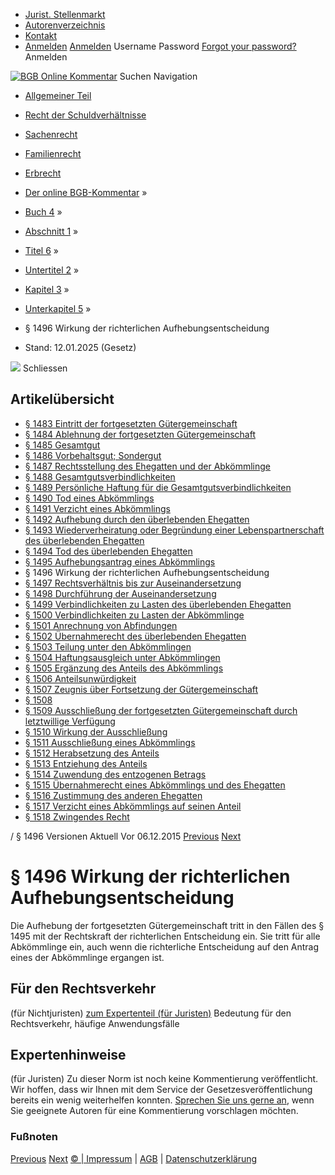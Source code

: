   * [Jurist. Stellenmarkt](https://bgb.kommentar.de/Buch-4/Abschnitt-1/Titel-6/Untertitel-2/Kapitel-3/Unterkapitel-5/</job-board> "Jurist. Stellenmarkt")
  * [Autorenverzeichnis](https://bgb.kommentar.de/Buch-4/Abschnitt-1/Titel-6/Untertitel-2/Kapitel-3/Unterkapitel-5/</Autorenverzeichnis> "Autorenverzeichnis")
  * [Kontakt](https://bgb.kommentar.de/Buch-4/Abschnitt-1/Titel-6/Untertitel-2/Kapitel-3/Unterkapitel-5/</Kontakt>)
  * [Anmelden](https://bgb.kommentar.de/Buch-4/Abschnitt-1/Titel-6/Untertitel-2/Kapitel-3/Unterkapitel-5/<#login> "show login form") [Anmelden](https://bgb.kommentar.de/Buch-4/Abschnitt-1/Titel-6/Untertitel-2/Kapitel-3/Unterkapitel-5/<#> "hide login form") Username Password
[Forgot your password?](https://bgb.kommentar.de/Buch-4/Abschnitt-1/Titel-6/Untertitel-2/Kapitel-3/Unterkapitel-5/</user/forgotpassword>) Anmelden 


[![BGB Online Kommentar](https://bgb.kommentar.de/extension/bgb/design/bgb/images/logo.png)](https://bgb.kommentar.de/Buch-4/Abschnitt-1/Titel-6/Untertitel-2/Kapitel-3/Unterkapitel-5/</> "BGB Online Kommentar")
Suchen
Navigation
  * [Allgemeiner Teil](https://bgb.kommentar.de/Buch-4/Abschnitt-1/Titel-6/Untertitel-2/Kapitel-3/Unterkapitel-5/</Buch-1>)
  * [Recht der Schuldverhältnisse](https://bgb.kommentar.de/Buch-4/Abschnitt-1/Titel-6/Untertitel-2/Kapitel-3/Unterkapitel-5/</Buch-2>)
  * [Sachenrecht](https://bgb.kommentar.de/Buch-4/Abschnitt-1/Titel-6/Untertitel-2/Kapitel-3/Unterkapitel-5/</Buch-3>)
  * [Familienrecht](https://bgb.kommentar.de/Buch-4/Abschnitt-1/Titel-6/Untertitel-2/Kapitel-3/Unterkapitel-5/</Buch-4>)
  * [Erbrecht](https://bgb.kommentar.de/Buch-4/Abschnitt-1/Titel-6/Untertitel-2/Kapitel-3/Unterkapitel-5/</Buch-5>)


  * [Der online BGB-Kommentar](https://bgb.kommentar.de/Buch-4/Abschnitt-1/Titel-6/Untertitel-2/Kapitel-3/Unterkapitel-5/</>) »
  * [Buch 4](https://bgb.kommentar.de/Buch-4/Abschnitt-1/Titel-6/Untertitel-2/Kapitel-3/Unterkapitel-5/</Buch-4>) »
  * [Abschnitt 1](https://bgb.kommentar.de/Buch-4/Abschnitt-1/Titel-6/Untertitel-2/Kapitel-3/Unterkapitel-5/</Buch-4/Abschnitt-1>) »
  * [Titel 6](https://bgb.kommentar.de/Buch-4/Abschnitt-1/Titel-6/Untertitel-2/Kapitel-3/Unterkapitel-5/</Buch-4/Abschnitt-1/Titel-6>) »
  * [Untertitel 2](https://bgb.kommentar.de/Buch-4/Abschnitt-1/Titel-6/Untertitel-2/Kapitel-3/Unterkapitel-5/</Buch-4/Abschnitt-1/Titel-6/Untertitel-2>) »
  * [Kapitel 3](https://bgb.kommentar.de/Buch-4/Abschnitt-1/Titel-6/Untertitel-2/Kapitel-3/Unterkapitel-5/</Buch-4/Abschnitt-1/Titel-6/Untertitel-2/Kapitel-3>) »
  * [Unterkapitel 5](https://bgb.kommentar.de/Buch-4/Abschnitt-1/Titel-6/Untertitel-2/Kapitel-3/Unterkapitel-5/</Buch-4/Abschnitt-1/Titel-6/Untertitel-2/Kapitel-3/Unterkapitel-5>) »
  * § 1496 Wirkung der richterlichen Aufhebungsentscheidung 
  * Stand: 12.01.2025 (Gesetz) 


![](https://vg01.met.vgwort.de/na/1c9909529ead4f509072c06d9081a7d5)
Schliessen 
## Artikelübersicht
  * [ § 1483 Eintritt der fortgesetzten Gütergemeinschaft ](https://bgb.kommentar.de/Buch-4/Abschnitt-1/Titel-6/Untertitel-2/Kapitel-3/Unterkapitel-5/</Buch-4/Abschnitt-1/Titel-6/Untertitel-2/Kapitel-3/Unterkapitel-5/Eintritt-der-fortgesetzten-Guetergemeinschaft>)
  * [ § 1484 Ablehnung der fortgesetzten Gütergemeinschaft ](https://bgb.kommentar.de/Buch-4/Abschnitt-1/Titel-6/Untertitel-2/Kapitel-3/Unterkapitel-5/</Buch-4/Abschnitt-1/Titel-6/Untertitel-2/Kapitel-3/Unterkapitel-5/Ablehnung-der-fortgesetzten-Guetergemeinschaft>)
  * [ § 1485 Gesamtgut ](https://bgb.kommentar.de/Buch-4/Abschnitt-1/Titel-6/Untertitel-2/Kapitel-3/Unterkapitel-5/</Buch-4/Abschnitt-1/Titel-6/Untertitel-2/Kapitel-3/Unterkapitel-5/Gesamtgut>)
  * [ § 1486 Vorbehaltsgut; Sondergut ](https://bgb.kommentar.de/Buch-4/Abschnitt-1/Titel-6/Untertitel-2/Kapitel-3/Unterkapitel-5/</Buch-4/Abschnitt-1/Titel-6/Untertitel-2/Kapitel-3/Unterkapitel-5/Vorbehaltsgut-Sondergut>)
  * [ § 1487 Rechtsstellung des Ehegatten und der Abkömmlinge ](https://bgb.kommentar.de/Buch-4/Abschnitt-1/Titel-6/Untertitel-2/Kapitel-3/Unterkapitel-5/</Buch-4/Abschnitt-1/Titel-6/Untertitel-2/Kapitel-3/Unterkapitel-5/Rechtsstellung-des-Ehegatten-und-der-Abkoemmlinge>)
  * [ § 1488 Gesamtgutsverbindlichkeiten ](https://bgb.kommentar.de/Buch-4/Abschnitt-1/Titel-6/Untertitel-2/Kapitel-3/Unterkapitel-5/</Buch-4/Abschnitt-1/Titel-6/Untertitel-2/Kapitel-3/Unterkapitel-5/Gesamtgutsverbindlichkeiten>)
  * [ § 1489 Persönliche Haftung für die Gesamtgutsverbindlichkeiten ](https://bgb.kommentar.de/Buch-4/Abschnitt-1/Titel-6/Untertitel-2/Kapitel-3/Unterkapitel-5/</Buch-4/Abschnitt-1/Titel-6/Untertitel-2/Kapitel-3/Unterkapitel-5/Persoenliche-Haftung-fuer-die-Gesamtgutsverbindlichkeiten>)
  * [ § 1490 Tod eines Abkömmlings ](https://bgb.kommentar.de/Buch-4/Abschnitt-1/Titel-6/Untertitel-2/Kapitel-3/Unterkapitel-5/</Buch-4/Abschnitt-1/Titel-6/Untertitel-2/Kapitel-3/Unterkapitel-5/Tod-eines-Abkoemmlings>)
  * [ § 1491 Verzicht eines Abkömmlings ](https://bgb.kommentar.de/Buch-4/Abschnitt-1/Titel-6/Untertitel-2/Kapitel-3/Unterkapitel-5/</Buch-4/Abschnitt-1/Titel-6/Untertitel-2/Kapitel-3/Unterkapitel-5/Verzicht-eines-Abkoemmlings>)
  * [ § 1492 Aufhebung durch den überlebenden Ehegatten ](https://bgb.kommentar.de/Buch-4/Abschnitt-1/Titel-6/Untertitel-2/Kapitel-3/Unterkapitel-5/</Buch-4/Abschnitt-1/Titel-6/Untertitel-2/Kapitel-3/Unterkapitel-5/Aufhebung-durch-den-ueberlebenden-Ehegatten>)
  * [ § 1493 Wiederverheiratung oder Begründung einer Lebenspartnerschaft des überlebenden Ehegatten ](https://bgb.kommentar.de/Buch-4/Abschnitt-1/Titel-6/Untertitel-2/Kapitel-3/Unterkapitel-5/</Buch-4/Abschnitt-1/Titel-6/Untertitel-2/Kapitel-3/Unterkapitel-5/Wiederverheiratung-oder-Begruendung-einer-Lebenspartnerschaft-des-ueberlebenden-Ehegatten>)
  * [ § 1494 Tod des überlebenden Ehegatten ](https://bgb.kommentar.de/Buch-4/Abschnitt-1/Titel-6/Untertitel-2/Kapitel-3/Unterkapitel-5/</Buch-4/Abschnitt-1/Titel-6/Untertitel-2/Kapitel-3/Unterkapitel-5/Tod-des-ueberlebenden-Ehegatten>)
  * [ § 1495 Aufhebungsantrag eines Abkömmlings ](https://bgb.kommentar.de/Buch-4/Abschnitt-1/Titel-6/Untertitel-2/Kapitel-3/Unterkapitel-5/</Buch-4/Abschnitt-1/Titel-6/Untertitel-2/Kapitel-3/Unterkapitel-5/Aufhebungsantrag-eines-Abkoemmlings>)
  * § 1496 Wirkung der richterlichen Aufhebungsentscheidung 
  * [ § 1497 Rechtsverhältnis bis zur Auseinandersetzung ](https://bgb.kommentar.de/Buch-4/Abschnitt-1/Titel-6/Untertitel-2/Kapitel-3/Unterkapitel-5/</Buch-4/Abschnitt-1/Titel-6/Untertitel-2/Kapitel-3/Unterkapitel-5/Rechtsverhaeltnis-bis-zur-Auseinandersetzung>)
  * [ § 1498 Durchführung der Auseinandersetzung ](https://bgb.kommentar.de/Buch-4/Abschnitt-1/Titel-6/Untertitel-2/Kapitel-3/Unterkapitel-5/</Buch-4/Abschnitt-1/Titel-6/Untertitel-2/Kapitel-3/Unterkapitel-5/Durchfuehrung-der-Auseinandersetzung>)
  * [ § 1499 Verbindlichkeiten zu Lasten des überlebenden Ehegatten ](https://bgb.kommentar.de/Buch-4/Abschnitt-1/Titel-6/Untertitel-2/Kapitel-3/Unterkapitel-5/</Buch-4/Abschnitt-1/Titel-6/Untertitel-2/Kapitel-3/Unterkapitel-5/Verbindlichkeiten-zu-Lasten-des-ueberlebenden-Ehegatten>)
  * [ § 1500 Verbindlichkeiten zu Lasten der Abkömmlinge ](https://bgb.kommentar.de/Buch-4/Abschnitt-1/Titel-6/Untertitel-2/Kapitel-3/Unterkapitel-5/</Buch-4/Abschnitt-1/Titel-6/Untertitel-2/Kapitel-3/Unterkapitel-5/Verbindlichkeiten-zu-Lasten-der-Abkoemmlinge>)
  * [ § 1501 Anrechnung von Abfindungen ](https://bgb.kommentar.de/Buch-4/Abschnitt-1/Titel-6/Untertitel-2/Kapitel-3/Unterkapitel-5/</Buch-4/Abschnitt-1/Titel-6/Untertitel-2/Kapitel-3/Unterkapitel-5/Anrechnung-von-Abfindungen>)
  * [ § 1502 Übernahmerecht des überlebenden Ehegatten ](https://bgb.kommentar.de/Buch-4/Abschnitt-1/Titel-6/Untertitel-2/Kapitel-3/Unterkapitel-5/</Buch-4/Abschnitt-1/Titel-6/Untertitel-2/Kapitel-3/Unterkapitel-5/Uebernahmerecht-des-ueberlebenden-Ehegatten>)
  * [ § 1503 Teilung unter den Abkömmlingen ](https://bgb.kommentar.de/Buch-4/Abschnitt-1/Titel-6/Untertitel-2/Kapitel-3/Unterkapitel-5/</Buch-4/Abschnitt-1/Titel-6/Untertitel-2/Kapitel-3/Unterkapitel-5/Teilung-unter-den-Abkoemmlingen>)
  * [ § 1504 Haftungsausgleich unter Abkömmlingen ](https://bgb.kommentar.de/Buch-4/Abschnitt-1/Titel-6/Untertitel-2/Kapitel-3/Unterkapitel-5/</Buch-4/Abschnitt-1/Titel-6/Untertitel-2/Kapitel-3/Unterkapitel-5/Haftungsausgleich-unter-Abkoemmlingen>)
  * [ § 1505 Ergänzung des Anteils des Abkömmlings ](https://bgb.kommentar.de/Buch-4/Abschnitt-1/Titel-6/Untertitel-2/Kapitel-3/Unterkapitel-5/</Buch-4/Abschnitt-1/Titel-6/Untertitel-2/Kapitel-3/Unterkapitel-5/Ergaenzung-des-Anteils-des-Abkoemmlings>)
  * [ § 1506 Anteilsunwürdigkeit ](https://bgb.kommentar.de/Buch-4/Abschnitt-1/Titel-6/Untertitel-2/Kapitel-3/Unterkapitel-5/</Buch-4/Abschnitt-1/Titel-6/Untertitel-2/Kapitel-3/Unterkapitel-5/Anteilsunwuerdigkeit>)
  * [ § 1507 Zeugnis über Fortsetzung der Gütergemeinschaft ](https://bgb.kommentar.de/Buch-4/Abschnitt-1/Titel-6/Untertitel-2/Kapitel-3/Unterkapitel-5/</Buch-4/Abschnitt-1/Titel-6/Untertitel-2/Kapitel-3/Unterkapitel-5/Zeugnis-ueber-Fortsetzung-der-Guetergemeinschaft>)
  * [ § 1508 ](https://bgb.kommentar.de/Buch-4/Abschnitt-1/Titel-6/Untertitel-2/Kapitel-3/Unterkapitel-5/</Buch-4/Abschnitt-1/Titel-6/Untertitel-2/Kapitel-3/Unterkapitel-5/node_1946>)
  * [ § 1509 Ausschließung der fortgesetzten Gütergemeinschaft durch letztwillige Verfügung ](https://bgb.kommentar.de/Buch-4/Abschnitt-1/Titel-6/Untertitel-2/Kapitel-3/Unterkapitel-5/</Buch-4/Abschnitt-1/Titel-6/Untertitel-2/Kapitel-3/Unterkapitel-5/Ausschliessung-der-fortgesetzten-Guetergemeinschaft-durch-letztwillige-Verfuegung>)
  * [ § 1510 Wirkung der Ausschließung ](https://bgb.kommentar.de/Buch-4/Abschnitt-1/Titel-6/Untertitel-2/Kapitel-3/Unterkapitel-5/</Buch-4/Abschnitt-1/Titel-6/Untertitel-2/Kapitel-3/Unterkapitel-5/Wirkung-der-Ausschliessung>)
  * [ § 1511 Ausschließung eines Abkömmlings ](https://bgb.kommentar.de/Buch-4/Abschnitt-1/Titel-6/Untertitel-2/Kapitel-3/Unterkapitel-5/</Buch-4/Abschnitt-1/Titel-6/Untertitel-2/Kapitel-3/Unterkapitel-5/Ausschliessung-eines-Abkoemmlings>)
  * [ § 1512 Herabsetzung des Anteils ](https://bgb.kommentar.de/Buch-4/Abschnitt-1/Titel-6/Untertitel-2/Kapitel-3/Unterkapitel-5/</Buch-4/Abschnitt-1/Titel-6/Untertitel-2/Kapitel-3/Unterkapitel-5/Herabsetzung-des-Anteils>)
  * [ § 1513 Entziehung des Anteils ](https://bgb.kommentar.de/Buch-4/Abschnitt-1/Titel-6/Untertitel-2/Kapitel-3/Unterkapitel-5/</Buch-4/Abschnitt-1/Titel-6/Untertitel-2/Kapitel-3/Unterkapitel-5/Entziehung-des-Anteils>)
  * [ § 1514 Zuwendung des entzogenen Betrags ](https://bgb.kommentar.de/Buch-4/Abschnitt-1/Titel-6/Untertitel-2/Kapitel-3/Unterkapitel-5/</Buch-4/Abschnitt-1/Titel-6/Untertitel-2/Kapitel-3/Unterkapitel-5/Zuwendung-des-entzogenen-Betrags>)
  * [ § 1515 Übernahmerecht eines Abkömmlings und des Ehegatten ](https://bgb.kommentar.de/Buch-4/Abschnitt-1/Titel-6/Untertitel-2/Kapitel-3/Unterkapitel-5/</Buch-4/Abschnitt-1/Titel-6/Untertitel-2/Kapitel-3/Unterkapitel-5/Uebernahmerecht-eines-Abkoemmlings-und-des-Ehegatten>)
  * [ § 1516 Zustimmung des anderen Ehegatten ](https://bgb.kommentar.de/Buch-4/Abschnitt-1/Titel-6/Untertitel-2/Kapitel-3/Unterkapitel-5/</Buch-4/Abschnitt-1/Titel-6/Untertitel-2/Kapitel-3/Unterkapitel-5/Zustimmung-des-anderen-Ehegatten>)
  * [ § 1517 Verzicht eines Abkömmlings auf seinen Anteil ](https://bgb.kommentar.de/Buch-4/Abschnitt-1/Titel-6/Untertitel-2/Kapitel-3/Unterkapitel-5/</Buch-4/Abschnitt-1/Titel-6/Untertitel-2/Kapitel-3/Unterkapitel-5/Verzicht-eines-Abkoemmlings-auf-seinen-Anteil>)
  * [ § 1518 Zwingendes Recht ](https://bgb.kommentar.de/Buch-4/Abschnitt-1/Titel-6/Untertitel-2/Kapitel-3/Unterkapitel-5/</Buch-4/Abschnitt-1/Titel-6/Untertitel-2/Kapitel-3/Unterkapitel-5/Zwingendes-Recht>)


/ § 1496 
Versionen  Aktuell Vor 06.12.2015
[Previous](https://bgb.kommentar.de/Buch-4/Abschnitt-1/Titel-6/Untertitel-2/Kapitel-3/Unterkapitel-5/</Buch-4/Abschnitt-1/Titel-6/Untertitel-2/Kapitel-3/Unterkapitel-5/Aufhebungsantrag-eines-Abkoemmlings> "§ 1495 Aufhebungsantrag eines Abkömmlings") [Next](https://bgb.kommentar.de/Buch-4/Abschnitt-1/Titel-6/Untertitel-2/Kapitel-3/Unterkapitel-5/</Buch-4/Abschnitt-1/Titel-6/Untertitel-2/Kapitel-3/Unterkapitel-5/Rechtsverhaeltnis-bis-zur-Auseinandersetzung> "§ 1497 Rechtsverhältnis bis zur Auseinandersetzung")
# § 1496 Wirkung der richterlichen Aufhebungsentscheidung
Die Aufhebung der fortgesetzten Gütergemeinschaft tritt in den Fällen des § 1495 mit der Rechtskraft der richterlichen Entscheidung ein. Sie tritt für alle Abkömmlinge ein, auch wenn die richterliche Entscheidung auf den Antrag eines der Abkömmlinge ergangen ist.
## Für den Rechtsverkehr 
(für Nichtjuristen)
[zum Expertenteil (für Juristen)](https://bgb.kommentar.de/Buch-4/Abschnitt-1/Titel-6/Untertitel-2/Kapitel-3/Unterkapitel-5/<#expertenhinweise>)
Bedeutung für den Rechtsverkehr, häufige Anwendungsfälle
## Expertenhinweise
(für Juristen)
Zu dieser Norm ist noch keine Kommentierung veröffentlicht. Wir hoffen, dass wir Ihnen mit dem Service der Gesetzesveröffentlichung bereits ein wenig weiterhelfen konnten. [Sprechen Sie uns gerne an](https://bgb.kommentar.de/Buch-4/Abschnitt-1/Titel-6/Untertitel-2/Kapitel-3/Unterkapitel-5/</Kontakt>), wenn Sie geeignete Autoren für eine Kommentierung vorschlagen möchten. 
### Fußnoten
[Previous](https://bgb.kommentar.de/Buch-4/Abschnitt-1/Titel-6/Untertitel-2/Kapitel-3/Unterkapitel-5/</Buch-4/Abschnitt-1/Titel-6/Untertitel-2/Kapitel-3/Unterkapitel-5/Aufhebungsantrag-eines-Abkoemmlings> "§ 1495 Aufhebungsantrag eines Abkömmlings") [Next](https://bgb.kommentar.de/Buch-4/Abschnitt-1/Titel-6/Untertitel-2/Kapitel-3/Unterkapitel-5/</Buch-4/Abschnitt-1/Titel-6/Untertitel-2/Kapitel-3/Unterkapitel-5/Rechtsverhaeltnis-bis-zur-Auseinandersetzung> "§ 1497 Rechtsverhältnis bis zur Auseinandersetzung")
[© | Impressum](https://bgb.kommentar.de/Buch-4/Abschnitt-1/Titel-6/Untertitel-2/Kapitel-3/Unterkapitel-5/</Kontakt>) | [AGB](https://bgb.kommentar.de/Buch-4/Abschnitt-1/Titel-6/Untertitel-2/Kapitel-3/Unterkapitel-5/</AGB>) | [Datenschutzerklärung](https://bgb.kommentar.de/Buch-4/Abschnitt-1/Titel-6/Untertitel-2/Kapitel-3/Unterkapitel-5/</Datenschutzerklaerung-fuer-Leser>)
